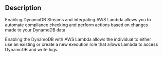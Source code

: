 ## Description

Enabling DynamoDB Streams and integrating AWS Lambda allows you to automate compliance checking and perform actions based on changes made to your DynamoDB data.

Enabling the DynamoDB with AWS Lambda allows the individual to either use an existing or create a new execution role that allows Lambda to access DynamoDB and write logs.